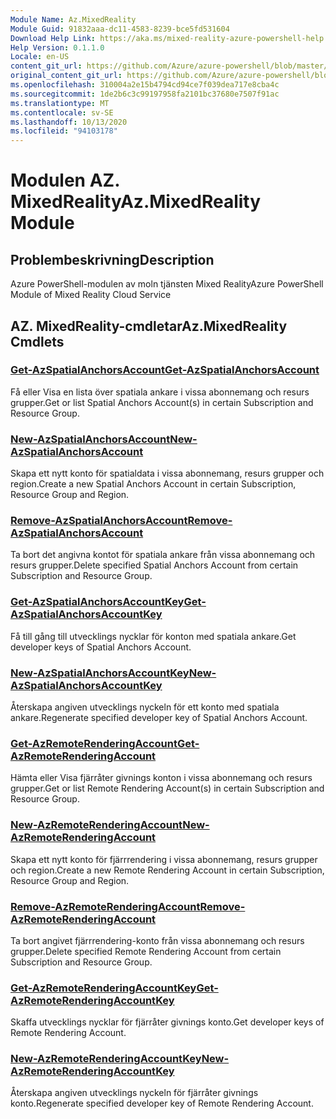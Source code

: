 ```yaml
---
Module Name: Az.MixedReality
Module Guid: 91832aaa-dc11-4583-8239-bce5fd531604
Download Help Link: https://aka.ms/mixed-reality-azure-powershell-help
Help Version: 0.1.1.0
Locale: en-US
content_git_url: https://github.com/Azure/azure-powershell/blob/master/src/MixedReality/MixedReality/help/Az.MixedReality.md
original_content_git_url: https://github.com/Azure/azure-powershell/blob/master/src/MixedReality/MixedReality/help/Az.MixedReality.md
ms.openlocfilehash: 310004a2e15b4794cd94ce7f039dea717e8cba4c
ms.sourcegitcommit: 1de2b6c3c99197958fa2101bc37680e7507f91ac
ms.translationtype: MT
ms.contentlocale: sv-SE
ms.lasthandoff: 10/13/2020
ms.locfileid: "94103178"
---
```

# <span data-ttu-id="b3dc2-101">Modulen AZ. MixedReality</span><span class="sxs-lookup"><span data-stu-id="b3dc2-101">Az.MixedReality Module</span></span>
## <span data-ttu-id="b3dc2-102">Problembeskrivning</span><span class="sxs-lookup"><span data-stu-id="b3dc2-102">Description</span></span>
<span data-ttu-id="b3dc2-103">Azure PowerShell-modulen av moln tjänsten Mixed Reality</span><span class="sxs-lookup"><span data-stu-id="b3dc2-103">Azure PowerShell Module of Mixed Reality Cloud Service</span></span>

## <span data-ttu-id="b3dc2-104">AZ. MixedReality-cmdletar</span><span class="sxs-lookup"><span data-stu-id="b3dc2-104">Az.MixedReality Cmdlets</span></span>
### [<span data-ttu-id="b3dc2-105">Get-AzSpatialAnchorsAccount</span><span class="sxs-lookup"><span data-stu-id="b3dc2-105">Get-AzSpatialAnchorsAccount</span></span>](Get-AzSpatialAnchorsAccount.md)
<span data-ttu-id="b3dc2-106">Få eller Visa en lista över spatiala ankare i vissa abonnemang och resurs grupper.</span><span class="sxs-lookup"><span data-stu-id="b3dc2-106">Get or list Spatial Anchors Account(s) in certain Subscription and Resource Group.</span></span>

### [<span data-ttu-id="b3dc2-107">New-AzSpatialAnchorsAccount</span><span class="sxs-lookup"><span data-stu-id="b3dc2-107">New-AzSpatialAnchorsAccount</span></span>](New-AzSpatialAnchorsAccount.md)
<span data-ttu-id="b3dc2-108">Skapa ett nytt konto för spatialdata i vissa abonnemang, resurs grupper och region.</span><span class="sxs-lookup"><span data-stu-id="b3dc2-108">Create a new Spatial Anchors Account in certain Subscription, Resource Group and Region.</span></span>

### [<span data-ttu-id="b3dc2-109">Remove-AzSpatialAnchorsAccount</span><span class="sxs-lookup"><span data-stu-id="b3dc2-109">Remove-AzSpatialAnchorsAccount</span></span>](Remove-AzSpatialAnchorsAccount.md)
<span data-ttu-id="b3dc2-110">Ta bort det angivna kontot för spatiala ankare från vissa abonnemang och resurs grupper.</span><span class="sxs-lookup"><span data-stu-id="b3dc2-110">Delete specified Spatial Anchors Account from certain Subscription and Resource Group.</span></span>

### [<span data-ttu-id="b3dc2-111">Get-AzSpatialAnchorsAccountKey</span><span class="sxs-lookup"><span data-stu-id="b3dc2-111">Get-AzSpatialAnchorsAccountKey</span></span>](Get-AzSpatialAnchorsAccountKey.md)
<span data-ttu-id="b3dc2-112">Få till gång till utvecklings nycklar för konton med spatiala ankare.</span><span class="sxs-lookup"><span data-stu-id="b3dc2-112">Get developer keys of Spatial Anchors Account.</span></span>

### [<span data-ttu-id="b3dc2-113">New-AzSpatialAnchorsAccountKey</span><span class="sxs-lookup"><span data-stu-id="b3dc2-113">New-AzSpatialAnchorsAccountKey</span></span>](New-AzSpatialAnchorsAccountKey.md)
<span data-ttu-id="b3dc2-114">Återskapa angiven utvecklings nyckeln för ett konto med spatiala ankare.</span><span class="sxs-lookup"><span data-stu-id="b3dc2-114">Regenerate specified developer key of Spatial Anchors Account.</span></span>

### [<span data-ttu-id="b3dc2-115">Get-AzRemoteRenderingAccount</span><span class="sxs-lookup"><span data-stu-id="b3dc2-115">Get-AzRemoteRenderingAccount</span></span>](Get-AzRemoteRenderingAccount.md)
<span data-ttu-id="b3dc2-116">Hämta eller Visa fjärråter givnings konton i vissa abonnemang och resurs grupper.</span><span class="sxs-lookup"><span data-stu-id="b3dc2-116">Get or list Remote Rendering Account(s) in certain Subscription and Resource Group.</span></span>

### [<span data-ttu-id="b3dc2-117">New-AzRemoteRenderingAccount</span><span class="sxs-lookup"><span data-stu-id="b3dc2-117">New-AzRemoteRenderingAccount</span></span>](New-AzRemoteRenderingAccount.md)
<span data-ttu-id="b3dc2-118">Skapa ett nytt konto för fjärrrendering i vissa abonnemang, resurs grupper och region.</span><span class="sxs-lookup"><span data-stu-id="b3dc2-118">Create a new Remote Rendering Account in certain Subscription, Resource Group and Region.</span></span>

### [<span data-ttu-id="b3dc2-119">Remove-AzRemoteRenderingAccount</span><span class="sxs-lookup"><span data-stu-id="b3dc2-119">Remove-AzRemoteRenderingAccount</span></span>](Remove-AzRemoteRenderingAccount.md)
<span data-ttu-id="b3dc2-120">Ta bort angivet fjärrrendering-konto från vissa abonnemang och resurs grupper.</span><span class="sxs-lookup"><span data-stu-id="b3dc2-120">Delete specified Remote Rendering Account from certain Subscription and Resource Group.</span></span>

### [<span data-ttu-id="b3dc2-121">Get-AzRemoteRenderingAccountKey</span><span class="sxs-lookup"><span data-stu-id="b3dc2-121">Get-AzRemoteRenderingAccountKey</span></span>](Get-AzRemoteRenderingAccountKey.md)
<span data-ttu-id="b3dc2-122">Skaffa utvecklings nycklar för fjärråter givnings konto.</span><span class="sxs-lookup"><span data-stu-id="b3dc2-122">Get developer keys of Remote Rendering Account.</span></span>

### [<span data-ttu-id="b3dc2-123">New-AzRemoteRenderingAccountKey</span><span class="sxs-lookup"><span data-stu-id="b3dc2-123">New-AzRemoteRenderingAccountKey</span></span>](New-AzRemoteRenderingAccountKey.md)
<span data-ttu-id="b3dc2-124">Återskapa angiven utvecklings nyckeln för fjärråter givnings konto.</span><span class="sxs-lookup"><span data-stu-id="b3dc2-124">Regenerate specified developer key of Remote Rendering Account.</span></span>